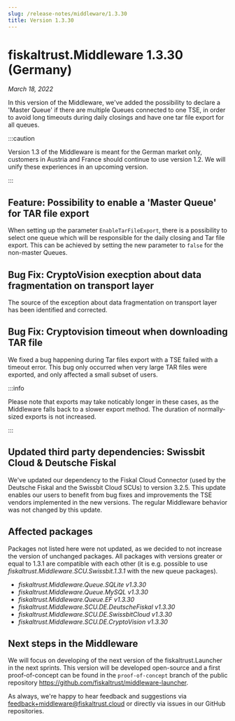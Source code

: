 ```yaml
---
slug: /release-notes/middleware/1.3.30
title: Version 1.3.30
---
```


# fiskaltrust.Middleware 1.3.30 (Germany)
_March 18, 2022_

In this version of the Middleware, we've added the possibility to declare a 'Master Queue' if there are multiple Queues connected to one TSE, in order to avoid long timeouts during daily closings and have one tar file export for all queues.

:::caution

Version 1.3 of the Middleware is meant for the German market only, customers in Austria and France should continue to use version 1.2. We will unify these experiences in an upcoming version.

:::

## Feature: Possibility to enable a 'Master Queue' for TAR file export

When setting up the parameter `EnableTarFileExport`, there is a possibility to select one queue which will be responsible for the daily closing and Tar file export.
This can be achieved by setting the new parameter to `false` for the non-master Queues.

## Bug Fix: CryptoVision execption about data fragmentation on transport layer

The source of the exception about data fragmentation on transport layer has been identified and corrected.

## Bug Fix: Cryptovision timeout when downloading TAR file

We fixed a bug happening during Tar files export with a TSE failed with a timeout error.
This bug only occurred when very large TAR files were exported, and only affected a small subset of users.

:::info

Please note that exports may take noticably longer in these cases, as the Middleware falls back to a slower export method. The duration of normally-sized exports is not increased.

:::


## Updated third party dependencies: Swissbit Cloud & Deutsche Fiskal

We've updated our dependency to the Fiskal Cloud Connector (used by the Deutsche Fiskal and the Swissbit Cloud SCUs) to version 3.2.5. This update enables our users to benefit from bug fixes and improvements the TSE vendors implemented in the new versions. 
The regular Middleware behavior was not changed by this update.

## Affected packages

Packages not listed here were not updated, as we decided to not increase the version of unchanged packages. All packages with versions greater or equal to 1.3.1 are compatible with each other (it is e.g. possible to use _fiskaltrust.Middleware.SCU.Swissbit.1.3.1_ with the new queue packages).

- _fiskaltrust.Middleware.Queue.SQLite v1.3.30_
- _fiskaltrust.Middleware.Queue.MySQL v1.3.30_
- _fiskaltrust.Middleware.Queue.EF v1.3.30_
- _fiskaltrust.Middleware.SCU.DE.DeutscheFiskal v1.3.30_
- _fiskaltrust.Middleware.SCU.DE.SwissbitCloud v1.3.30_
- _fiskaltrust.Middleware.SCU.DE.CryptoVision v1.3.30_

## Next steps in the Middleware
We will focus on developing of the next version of the fiskaltrust.Launcher in the next sprints.
This version will be developed open-source and a first proof-of-concept can be found in the `proof-of-concept` branch of the public repository https://github.com/fiskaltrust/middleware-launcher.

As always, we're happy to hear feedback and suggestions via [feedback+middleware@fiskaltrust.cloud](mailto:feedback+middleware@fiskaltrust.cloud) or directly via issues in our GitHub repositories.

